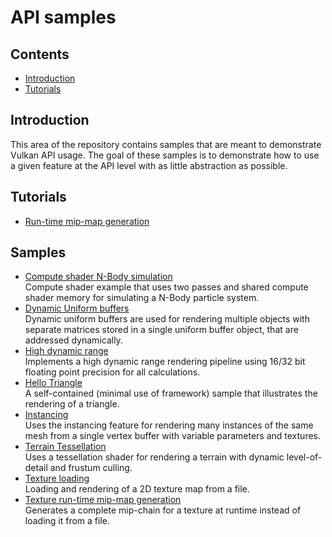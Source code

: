 <!--
- Copyright (c) 2020, Arm Limited and Contributors
-
- SPDX-License-Identifier: Apache-2.0
-
- Licensed under the Apache License, Version 2.0 the "License";
- you may not use this file except in compliance with the License.
- You may obtain a copy of the License at
-
-     http://www.apache.org/licenses/LICENSE-2.0
-
- Unless required by applicable law or agreed to in writing, software
- distributed under the License is distributed on an "AS IS" BASIS,
- WITHOUT WARRANTIES OR CONDITIONS OF ANY KIND, either express or implied.
- See the License for the specific language governing permissions and
- limitations under the License.
-
-->

# API samples <!-- omit in toc -->

## Contents <!-- omit in toc -->

- [Introduction](#introduction)
- [Tutorials](#tutorials)

## Introduction

This area of the repository contains samples that are meant to demonstrate Vulkan API usage. The goal of these samples is to demonstrate how to use a given feature at the API level with as little abstraction as possible.

## Tutorials
- [Run-time mip-map generation](./texture_mipmap_generation/texture_mipmap_generation_tutorial.md)

## Samples
- [Compute shader N-Body simulation](./compute_nbody)<br/>
Compute shader example that uses two passes and shared compute shader memory for simulating a N-Body particle system.
- [Dynamic Uniform buffers](./dynamic_uniform_buffers)<br/>
Dynamic uniform buffers are used for rendering multiple objects with separate matrices stored in a single uniform buffer object, that are addressed dynamically.
- [High dynamic range](./hdr)<br/>
Implements a high dynamic range rendering pipeline using 16/32 bit floating point precision for all calculations.
- [Hello Triangle](./hello_triangle)<br/>
A self-contained (minimal use of framework) sample that illustrates the rendering of a triangle.
- [Instancing](./instancing)<br/>
Uses the instancing feature for rendering many instances of the same mesh from a single vertex buffer with variable parameters and textures.
- [Terrain Tessellation](./terrain_tessellation)<br/>
Uses a tessellation shader for rendering a terrain with dynamic level-of-detail and frustum culling.
- [Texture loading](./texture_loading)<br/>
Loading and rendering of a 2D texture map from a file.
- [Texture run-time mip-map generation](./texture_mipmap_generation)<br/>
Generates a complete mip-chain for a texture at runtime instead of loading it from a file.


